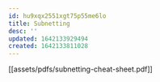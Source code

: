 ```yaml
---
id: hu9xqx2551xgt75p55me6lo
title: Subnetting
desc: ''
updated: 1642133929494
created: 1642133811028
---
```



[[assets/pdfs/subnetting-cheat-sheet.pdf]]
